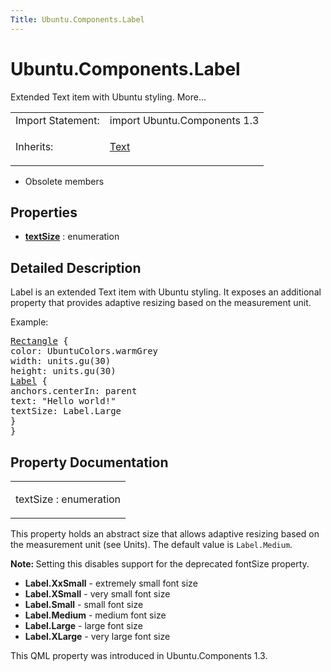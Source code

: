 ```yaml
---
Title: Ubuntu.Components.Label
---
```


# Ubuntu.Components.Label

<span class="subtitle"></span>
<!-- $$$Label-brief -->
<p>Extended Text item with Ubuntu styling. More...</p>
<!-- @@@Label -->
<table class="alignedsummary">
<tr><td class="memItemLeft rightAlign topAlign"> Import Statement:</td><td class="memItemRight bottomAlign"> import Ubuntu.Components 1.3</td></tr><tr><td class="memItemLeft rightAlign topAlign"> Inherits:</td><td class="memItemRight bottomAlign"> <p><a href="../sdk-14.10/QtQuick.Text.md">Text</a></p>
</td></tr></table><ul>
<li>Obsolete members</li>
</ul>
<h2 id="properties">Properties</h2>
<ul>
<li class="fn"><b><b><a href="#textSize-prop">textSize</a></b></b> : enumeration</li>
</ul>
<!-- $$$Label-description -->
<h2 id="details">Detailed Description</h2>
</p>
<p>Label is an extended Text item with Ubuntu styling. It exposes an additional property that provides adaptive resizing based on the measurement unit.</p>
<p>Example:</p>
<pre class="qml"><span class="type"><a href="../sdk-14.10/QtQuick.Rectangle.md">Rectangle</a></span> {
<span class="name">color</span>: <span class="name">UbuntuColors</span>.<span class="name">warmGrey</span>
<span class="name">width</span>: <span class="name">units</span>.<span class="name">gu</span>(<span class="number">30</span>)
<span class="name">height</span>: <span class="name">units</span>.<span class="name">gu</span>(<span class="number">30</span>)
<span class="type"><a href="index.html">Label</a></span> {
<span class="name">anchors</span>.centerIn: <span class="name">parent</span>
<span class="name">text</span>: <span class="string">&quot;Hello world!&quot;</span>
<span class="name">textSize</span>: <span class="name">Label</span>.<span class="name">Large</span>
}
}</pre>
<!-- @@@Label -->
<h2>Property Documentation</h2>
<!-- $$$textSize -->
<table class="qmlname"><tr valign="top" id="textSize-prop"><td class="tblQmlPropNode"><p><span class="name">textSize</span> : <span class="type">enumeration</span></p></td></tr></table><p>This property holds an abstract size that allows adaptive resizing based on the measurement unit (see Units). The default value is <code>Label.Medium</code>.</p>
<p><b>Note: </b>Setting this disables support for the deprecated fontSize property.</p><ul>
<li><b>Label.XxSmall</b> - extremely small font size</li>
<li><b>Label.XSmall</b> - very small font size</li>
<li><b>Label.Small</b> - small font size</li>
<li><b>Label.Medium</b> - medium font size</li>
<li><b>Label.Large</b> - large font size</li>
<li><b>Label.XLarge</b> - very large font size</li>
</ul>
<p>This QML property was introduced in  Ubuntu.Components 1.3.</p>
<!-- @@@textSize -->
<br/>
